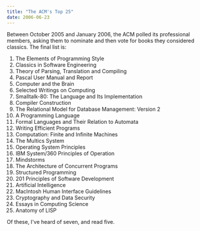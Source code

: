 ```yaml
---
title: "The ACM's Top 25"
date: 2006-06-23
---
```

Between October 2005 and January 2006, the ACM polled its professional members, asking them to nominate and then vote for books they considered classics.  The final list is:
<ol>
  <li>The Elements of Programming Style</li>
  <li>Classics in Software Engineering</li>
  <li>Theory of Parsing, Translation and Compiling</li>
  <li>Pascal User Manual and Report</li>
  <li>Computer and the Brain</li>
  <li>Selected Writings on Computing</li>
  <li>Smalltalk-80: The Language and Its Implementation</li>
  <li>Compiler Construction</li>
  <li>The Relational Model for Database Management: Version 2</li>
  <li>A Programming Language</li>
  <li>Formal Languages and Their Relation to Automata</li>
  <li>Writing Efficient Programs</li>
  <li>Computation: Finite and Infinite Machines</li>
  <li>The Multics System</li>
  <li>Operating System Principles</li>
  <li>IBM System/360 Principles of Operation</li>
  <li>Mindstorms</li>
  <li>The Architecture of Concurrent Programs</li>
  <li>Structured Programming</li>
  <li>201 Principles of Software Development</li>
  <li>Artificial Intelligence</li>
  <li>MacIntosh Human Interface Guidelines</li>
  <li>Cryptography and Data Security</li>
  <li>Essays in Computing Science</li>
  <li>Anatomy of LISP</li>
</ol>
Of these, I've heard of seven, and read five.
